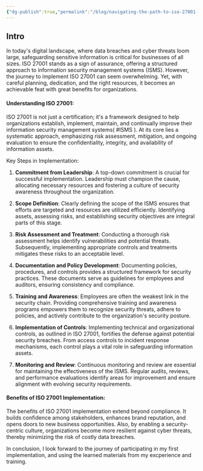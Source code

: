 ```yaml
---
{"dg-publish":true,"permalink":"/blog/navigating-the-path-to-iso-27001-implementation/","tags":["blog","iso27001"],"noteIcon":"1","created":"2024-08-03T14:55:15.377+02:00","updated":"2024-08-14T10:38:28.000+02:00"}
---
```


## Intro
In today's digital landscape, where data breaches and cyber threats loom large, safeguarding sensitive information is critical for businesses of all sizes. ISO 27001 stands as a sign of assurance, offering a structured approach to information security management systems (ISMS). However, the journey to implement ISO 27001 can seem overwhelming. Yet, with careful planning, dedication, and the right resources, it becomes an achievable feat with great benefits for organizations.

#### Understanding ISO 27001:
ISO 27001 is not just a certification; it's a framework designed to help organizations establish, implement, maintain, and continually improve their information security management systems( #ISMS ). At its core lies a systematic approach, emphasizing risk assessment, mitigation, and ongoing evaluation to ensure the confidentiality, integrity, and availability of information assets.

Key Steps in Implementation:

1. **Commitment from Leadership**: A top-down commitment is crucial for successful implementation. Leadership must champion the cause, allocating necessary resources and fostering a culture of security awareness throughout the organization.

2. **Scope Definition**: Clearly defining the scope of the ISMS ensures that efforts are targeted and resources are utilized efficiently. Identifying assets, assessing risks, and establishing security objectives are integral parts of this stage.

3. **Risk Assessment and Treatment**: Conducting a thorough risk assessment helps identify vulnerabilities and potential threats. Subsequently, implementing appropriate controls and treatments mitigates these risks to an acceptable level.

4. **Documentation and Policy Development**: Documenting policies, procedures, and controls provides a structured framework for security practices. These documents serve as guidelines for employees and auditors, ensuring consistency and compliance.

5. **Training and Awareness**: Employees are often the weakest link in the security chain. Providing comprehensive training and awareness programs empowers them to recognize security threats, adhere to policies, and actively contribute to the organization's security posture.

6. **Implementation of Controls**: Implementing technical and organizational controls, as outlined in ISO 27001, fortifies the defense against potential security breaches. From access controls to incident response mechanisms, each control plays a vital role in safeguarding information assets.

7. **Monitoring and Review**: Continuous monitoring and review are essential for maintaining the effectiveness of the ISMS. Regular audits, reviews, and performance evaluations identify areas for improvement and ensure alignment with evolving security requirements.

#### Benefits of ISO 27001 Implementation:

The benefits of ISO 27001 implementation extend beyond compliance. It builds confidence among stakeholders, enhances brand reputation, and opens doors to new business opportunities. Also, by enabling a security-centric culture, organizations become more resilient against cyber threats, thereby minimizing the risk of costly data breaches.

In conclusion, I look forward to the journey of participating in my first implementation, and using the learned materials from my excperience and training.
